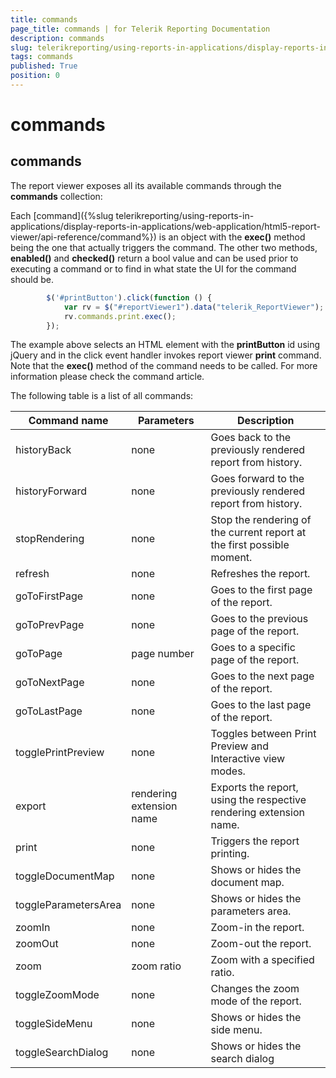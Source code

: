 ```yaml
---
title: commands
page_title: commands | for Telerik Reporting Documentation
description: commands
slug: telerikreporting/using-reports-in-applications/display-reports-in-applications/web-application/html5-report-viewer/api-reference/reportviewer/properties/commands
tags: commands
published: True
position: 0
---
```


# commands



## commands

The report viewer exposes all its available commands through the __commands__ collection:         

Each [command]({%slug telerikreporting/using-reports-in-applications/display-reports-in-applications/web-application/html5-report-viewer/api-reference/command%}) is an object with the                __exec()__ method being the one that actually triggers the command. The other two methods,                __enabled()__ and __checked()__ return a bool value and can be used                prior to executing a command or to find in what state the UI for the command should be.           

	
````js
        $('#printButton').click(function () {
            var rv = $("#reportViewer1").data("telerik_ReportViewer");
            rv.commands.print.exec();
        });
````



The example above selects an HTML element with the __printButton__ id using jQuery and in the click event           handler invokes report viewer __print__ command. Note that the __exec()__ method of the command needs to be           called. For more information please check the command article.         

The following table is a list of all commands:         


| Command name | Parameters | Description |
| ------ | ------ | ------ |
|historyBack|none|Goes back to the previously rendered report from history.|
|historyForward|none|Goes forward to the previously rendered report from history.|
|stopRendering|none|Stop the rendering of the current report at the first possible moment.|
|refresh|none|Refreshes the report.|
|goToFirstPage|none|Goes to the first page of the report.|
|goToPrevPage|none|Goes to the previous page of the report.|
|goToPage|page number|Goes to a specific page of the report.|
|goToNextPage|none|Goes to the next page of the report.|
|goToLastPage|none|Goes to the last page of the report.|
|togglePrintPreview|none|Toggles between Print Preview and Interactive view modes.|
|export|rendering extension name|Exports the report, using the respective rendering extension name.|
|print|none|Triggers the report printing.|
|toggleDocumentMap|none|Shows or hides the document map.|
|toggleParametersArea|none|Shows or hides the parameters area.|
|zoomIn|none|Zoom-in the report.|
|zoomOut|none|Zoom-out the report.|
|zoom|zoom ratio|Zoom with a specified ratio.|
|toggleZoomMode|none|Changes the zoom mode of the report.|
|toggleSideMenu|none|Shows or hides the side menu.|
|toggleSearchDialog|none|Shows or hides the search dialog|



